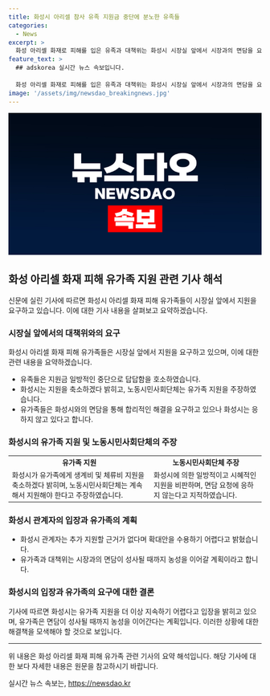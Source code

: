 ```yaml
---
title: 화성시 아리셀 참사 유족 지원금 중단에 분노한 유족들
categories:
  - News
excerpt: >
  화성 아리셀 화재로 피해를 입은 유족과 대책위는 화성시 시장실 앞에서 시장과의 면담을 요구했지만, 시장은 지원 중단을 밝히고 확대 요구를 수용할 수 없다고 전했다. 노동시민사회단체는 유가족 지원을 지속해야 한다고 강조하며 화성시의 지원 정책을 비판했다. 시민들은 유족과의 면담을 요구하며 시장실 앞에서 농성을 이어가고 있으며, 시장은 추가 지원의 근거가 없다며 묵묵부답하고 있다.
feature_text: >
  ## adskorea 실시간 뉴스 속보입니다.

  화성 아리셀 화재로 피해를 입은 유족과 대책위는 화성시 시장실 앞에서 시장과의 면담을 요구했지만, 시장은 지원 중단을 밝히고 확대 요구를 수용할 수 없다고 전했다. 노동시민사회단체는 유가족 지원을 지속해야 한다고 강조하며 화성시의 지원 정책을 비판했다. 시민들은 유족과의 면담을 요구하며 시장실 앞에서 농성을 이어가고 있으며, 시장은 추가 지원의 근거가 없다며 묵묵부답하고 있다.
image: '/assets/img/newsdao_breakingnews.jpg'
---
```


<p><img src="/assets/img/newsdao_breakingnews.jpg" alt="adskorea 속보" /></p>

<h2>화성 아리셀 화재 피해 유가족 지원 관련 기사 해석</h2>

<p data-ke-size="size16">신문에 실린 기사에 따르면 화성시 아리셀 화재 피해 유가족들이 시장실 앞에서 지원을 요구하고 있습니다. 이에 대한 기사 내용을 살펴보고 요약하겠습니다.</p>

<h3>시장실 앞에서의 대책위와의 요구</h3>

<p data-ke-size="size16">화성시 아리셀 화재 피해 유가족들은 시장실 앞에서 지원을 요구하고 있으며, 이에 대한 관련 내용을 요약하겠습니다.</p>

<ul>
  <li>유족들은 지원금 일방적인 중단으로 답답함을 호소하였습니다.</li>
  <li>화성시는 지원을 축소하겠다 밝히고, 노동시민사회단체는 유가족 지원을 주장하였습니다.</li>
  <li>유가족들은 화성시와의 면담을 통해 합리적인 해결을 요구하고 있으나 화성시는 응하지 않고 있다고 합니다.</li>
</ul>

<h3>화성시의 유가족 지원 및 노동시민사회단체의 주장</h3>

<table>
  <tr>
    <td style="text-align: center; height: 17px;"><b>유가족 지원</b></td>
    <td style="text-align: center; height: 17px;"><b>노동시민사회단체 주장</b></td>
  </tr>
  <tr>
    <td>화성시가 유가족에게 생계비 및 체류비 지원을 축소하겠다 밝히며, 노동시민사회단체는 계속해서 지원해야 한다고 주장하였습니다.</td>
    <td>화성시에 의한 일방적이고 시혜적인 지원을 비판하며, 면담 요청에 응하지 않는다고 지적하였습니다.</td>
  </tr>
</table>

<h3>화성시 관계자의 입장과 유가족의 계획</h3>

<ul>
  <li>화성시 관계자는 추가 지원할 근거가 없다며 확대안을 수용하기 어렵다고 밝혔습니다.</li>
  <li>유가족과 대책위는 시장과의 면담이 성사될 때까지 농성을 이어갈 계획이라고 합니다.</li>
</ul>

<h3>화성시의 입장과 유가족의 요구에 대한 결론</h3>

<p data-ke-size="size16">기사에 따르면 화성시는 유가족 지원을 더 이상 지속하기 어렵다고 입장을 밝히고 있으며, 유가족은 면담이 성사될 때까지 농성을 이어간다는 계획입니다. 이러한 상황에 대한 해결책을 모색해야 할 것으로 보입니다.</p>

<hr>

<p data-ke-size="size16">위 내용은 화성 아리셀 화재 피해 유가족 관련 기사의 요약 해석입니다. 해당 기사에 대한 보다 자세한 내용은 원문을 참고하시기 바랍니다.</p>
실시간 뉴스 속보는, <a href="https://newsdao.kr" rel="dofollow">https://newsdao.kr</a>


